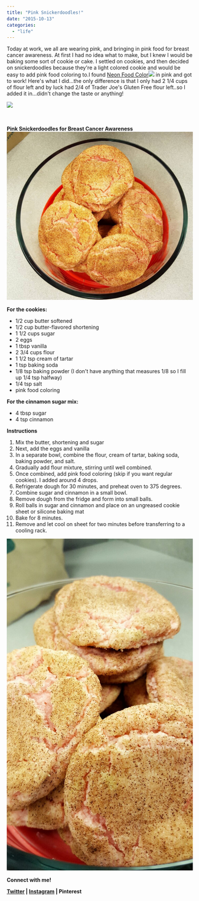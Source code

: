 ```yaml
---
title: "Pink Snickerdoodles!"
date: "2015-10-13"
categories: 
  - "life"
---
```


Today at work, we all are wearing pink, and bringing in pink food for breast cancer awareness. At first I had no idea what to make, but I knew I would be baking some sort of cookie or cake. I settled on cookies, and then decided on snickerdoodles because they're a light colored cookie and would be easy to add pink food coloring to.I found [Neon Food Color](http://www.amazon.com/gp/product/B004MNYB6U/ref=as_li_tl?ie=UTF8&camp=1789&creative=390957&creativeASIN=B004MNYB6U&linkCode=as2&tag=cod09d8-20&linkId=Q34JA7KT2JOP35WH)![](https://ir-na.amazon-adsystem.com/e/ir?t=cod09d8-20&l=as2&o=1&a=B004MNYB6U) in pink and got to work! Here's what I did...the only difference is that I only had 2 1/4 cups of flour left and by luck had 2/4 of Trader Joe's Gluten Free flour left..so I added it in...didn't change the taste or anything!

![](images/51vnwZrcDGL._SX425_.jpg)

 

**Pink Snickerdoodles for Breast Cancer Awareness**![](images/tumblr_nw5tncGfYH1qzasfoo1_1280.jpg)

**For the cookies:**

- 1/2 cup butter softened
- 1/2 cup butter-flavored shortening
- 1 1/2 cups sugar
- 2 eggs 
- 1 tbsp vanilla
- 2 3/4 cups flour
- 1 1/2 tsp cream of tartar
- 1 tsp baking soda
- 1/8 tsp baking powder (I don't have anything that measures 1/8 so I fill up 1/4 tsp halfway)
- 1/4 tsp salt
- pink food coloring

**For the cinnamon sugar mix:**

- 4 tbsp sugar
- 4 tsp cinnamon

**Instructions**

1. Mix the butter, shortening and sugar 
2. Next, add the eggs and vanilla
3. In a separate bowl, combine the flour, cream of tartar, baking soda, baking powder, and salt.
4. Gradually add flour mixture, stirring until well combined. 
5. Once combined, add pink food coloring (skip if you want regular cookies). I added around 4 drops.
6. Refrigerate dough for 30 minutes, and preheat oven to 375 degrees.
7. Combine sugar and cinnamon in a small bowl.
8. Remove dough from the fridge and form into small balls.
9. Roll balls in sugar and cinnamon and place on an ungreased cookie sheet or silicone baking mat
10. Bake for 8 minutes.
11. Remove and let cool on sheet for two minutes before transferring to a cooling rack.

![](images/tumblr_nw5y5dIw8l1qzasfoo1_1280.jpg)

**Connect with me!**

**[Twitter](http://twitter.com/kaleighcodes) | [Instagram](http://instagram.com/codebikerun) | Pinterest**
